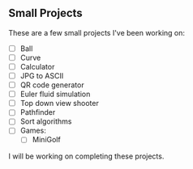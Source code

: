 ## Small Projects

These are a few small projects I've been working on:

- [ ] Ball
- [ ] Curve
- [ ] Calculator
- [ ] JPG to ASCII
- [ ] QR code generator
- [ ] Euler fluid simulation
- [ ] Top down view shooter
- [ ] Pathfinder
- [ ] Sort algorithms
- [ ] Games:
  - [ ] MiniGolf

I will be working on completing these projects.
